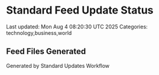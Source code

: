 # Standard Feed Update Status
Last updated: Mon Aug  4 08:20:30 UTC 2025
Categories: technology,business,world

## Feed Files Generated

Generated by Standard Updates Workflow
